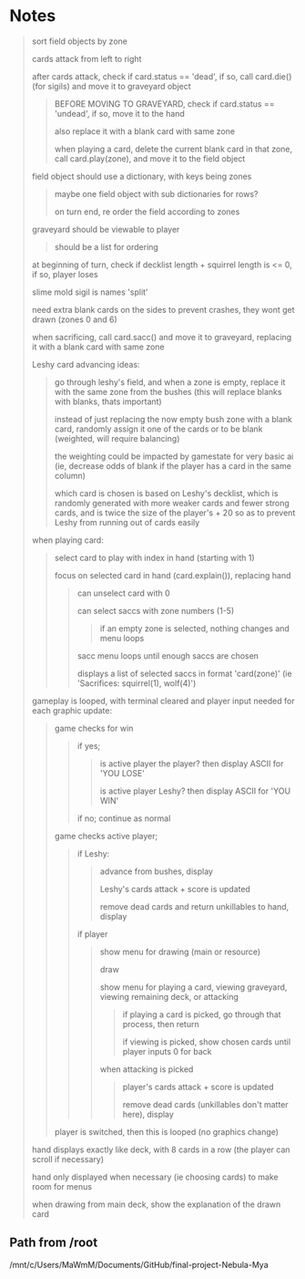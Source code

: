 # Notes
> sort field objects by zone  
>
> cards attack from left to right
>
> after cards attack, check if card.status == 'dead', if so, call card.die() (for sigils) and move it to graveyard object
>
>> BEFORE MOVING TO GRAVEYARD, check if card.status == 'undead', if so, move it to the hand
>>
>> also replace it with a blank card with same zone  
>>
>> when playing a card, delete the current blank card in that zone, call card.play(zone), and move it to the field object
>> 
> field object should use a dictionary, with keys being zones  
>
>> maybe one field object with sub dictionaries for rows?  
>>
>> on turn end, re order the field according to zones
>> 
> graveyard should be viewable to player 
>
>> should be a list for ordering 
>
> at beginning of turn, check if decklist length + squirrel length is <= 0, if so, player loses
>
> slime mold sigil is names 'split'
>
> need extra blank cards on the sides to prevent crashes, they wont get drawn (zones 0 and 6)
>
> when sacrificing, call card.sacc() and move it to graveyard, replacing it with a blank card with same zone
>
> Leshy card advancing ideas:
>> go through leshy's field, and when a zone is empty, replace it with the same zone from the bushes (this will replace blanks with blanks, thats important)
>>
>> instead of just replacing the now empty bush zone with a blank card, randomly assign it one of the cards or to be blank (weighted, will require balancing)
>>
>> the weighting could be impacted by gamestate for very basic ai (ie, decrease odds of blank if the player has a card in the same column)
>>
>> which card is chosen is based on Leshy's decklist, which is randomly generated with more weaker cards and fewer strong cards, and is twice the size of the player's + 20 so as to prevent Leshy from running out of cards easily
>
> when playing card:
>> select card to play with index in hand (starting with 1)
>> 
>> focus on selected card in hand (card.explain()), replacing hand
>>> can unselect card with 0
>>>
>>> can select saccs with zone numbers (1-5)
>>>> if an empty zone is selected, nothing changes and menu loops
>>>
>>> sacc menu loops until enough saccs are chosen
>>>
>>> displays a list of selected saccs in format 'card(zone)' (ie 'Sacrifices: squirrel(1), wolf(4)')
>
> gameplay is looped, with terminal cleared and player input needed for each graphic update:
>> game checks for win
>>> if yes;
>>>> is active player the player? then display ASCII for 'YOU LOSE'
>>>>
>>>> is active player Leshy? then display ASCII for 'YOU WIN'
>>>
>>> if no; continue as normal
>>
>> game checks active player;
>>> if Leshy:
>>>> advance from bushes, display
>>>>
>>>> Leshy's cards attack + score is updated
>>>>
>>>> remove dead cards and return unkillables to hand, display
>>>
>>> if player
>>>>
>>>> show menu for drawing (main or resource)
>>>>
>>>> draw
>>>>
>>>> show menu for playing a card, viewing graveyard, viewing remaining deck, or attacking
>>>>> if playing a card is picked, go through that process, then return
>>>>>
>>>>> if viewing is picked, show chosen cards until player inputs 0 for back
>>>>
>>>> when attacking is picked
>>>>> player's cards attack + score is updated
>>>>>
>>>>> remove dead cards (unkillables don't matter here), display
>>
>> player is switched, then this is looped (no graphics change)
>
> hand displays exactly like deck, with 8 cards in a row (the player can scroll if necessary)
>
> hand only displayed when necessary (ie choosing cards) to make room for menus
>
> when drawing from main deck, show the explanation of the drawn card


## Path from /root
/mnt/c/Users/MaWmM/Documents/GitHub/final-project-Nebula-Mya